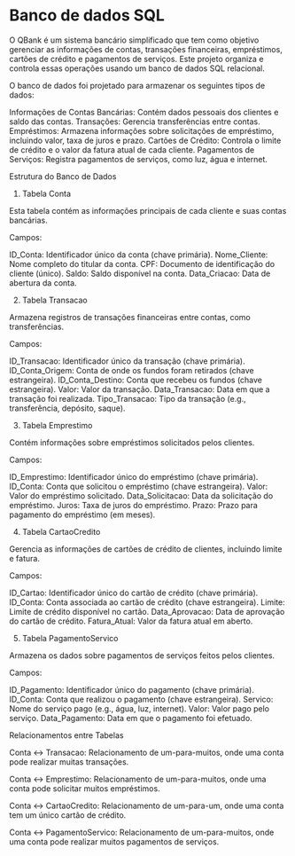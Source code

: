 # Banco de dados SQL

O QBank é um sistema bancário simplificado que tem como objetivo gerenciar as informações de contas, transações financeiras, empréstimos, cartões de crédito e pagamentos de serviços. Este projeto organiza e controla essas operações usando um banco de dados SQL relacional.

O banco de dados foi projetado para armazenar os seguintes tipos de dados:


Informações de Contas Bancárias: Contém dados pessoais dos clientes e saldo das contas.
Transações: Gerencia transferências entre contas.
Empréstimos: Armazena informações sobre solicitações de empréstimo, incluindo valor, taxa de juros e prazo.
Cartões de Crédito: Controla o limite de crédito e o valor da fatura atual de cada cliente.
Pagamentos de Serviços: Registra pagamentos de serviços, como luz, água e internet.

Estrutura do Banco de Dados
1. Tabela Conta

Esta tabela contém as informações principais de cada cliente e suas contas bancárias.

Campos:
        
ID_Conta: Identificador único da conta (chave primária).
Nome_Cliente: Nome completo do titular da conta.
CPF: Documento de identificação do cliente (único).
Saldo: Saldo disponível na conta.
Data_Criacao: Data de abertura da conta.

2. Tabela Transacao

Armazena registros de transações financeiras entre contas, como transferências.

Campos:
        
ID_Transacao: Identificador único da transação (chave primária).
ID_Conta_Origem: Conta de onde os fundos foram retirados (chave estrangeira).
ID_Conta_Destino: Conta que recebeu os fundos (chave estrangeira).
Valor: Valor da transação.
Data_Transacao: Data em que a transação foi realizada.
Tipo_Transacao: Tipo da transação (e.g., transferência, depósito, saque).

3. Tabela Emprestimo

Contém informações sobre empréstimos solicitados pelos clientes.

Campos:
        
ID_Emprestimo: Identificador único do empréstimo (chave primária).
ID_Conta: Conta que solicitou o empréstimo (chave estrangeira).
Valor: Valor do empréstimo solicitado.
Data_Solicitacao: Data da solicitação do empréstimo.
Juros: Taxa de juros do empréstimo.
Prazo: Prazo para pagamento do empréstimo (em meses).

4. Tabela CartaoCredito

Gerencia as informações de cartões de crédito de clientes, incluindo limite e fatura.

Campos:
        
ID_Cartao: Identificador único do cartão de crédito (chave primária).
ID_Conta: Conta associada ao cartão de crédito (chave estrangeira).
Limite: Limite de crédito disponível no cartão.
Data_Aprovacao: Data de aprovação do cartão de crédito.
Fatura_Atual: Valor da fatura atual em aberto.

5. Tabela PagamentoServico

Armazena os dados sobre pagamentos de serviços feitos pelos clientes.

Campos:
        
ID_Pagamento: Identificador único do pagamento (chave primária).
ID_Conta: Conta que realizou o pagamento (chave estrangeira).
Servico: Nome do serviço pago (e.g., água, luz, internet).
Valor: Valor pago pelo serviço.
Data_Pagamento: Data em que o pagamento foi efetuado.

Relacionamentos entre Tabelas

 Conta <-> Transacao: Relacionamento de um-para-muitos, onde uma conta pode realizar muitas transações.
 
 Conta <-> Emprestimo: Relacionamento de um-para-muitos, onde uma conta pode solicitar muitos empréstimos.
 
 Conta <-> CartaoCredito: Relacionamento de um-para-um, onde uma conta tem um único cartão de crédito.
 
 Conta <-> PagamentoServico: Relacionamento de um-para-muitos, onde uma conta pode realizar muitos pagamentos de serviços.



  

